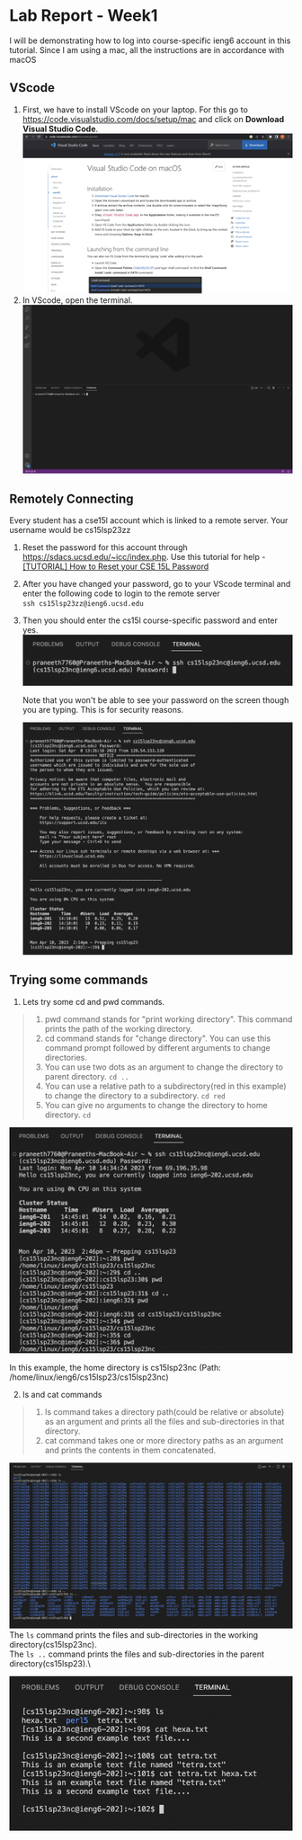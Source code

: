 # Lab Report - Week1
I will be demonstrating how to log into course-specific ieng6 account in this tutorial. Since I am using a mac, all the instructions are in accordance with macOS
## VScode
1. First, we have to install VScode on your laptop. For this go to <https://code.visualstudio.com/docs/setup/mac> and click on **Download Visual Studio Code**.
![Image](S1.png)
2. In VScode, open the terminal.
![Terminal](S2.png)


## Remotely Connecting
Every student has a cse15l account which is linked to a remote server. Your username would be cs15lsp23zz
1. Reset the password for this account through <https://sdacs.ucsd.edu/~icc/index.php>. Use this tutorial for help - [[TUTORIAL] How to Reset your CSE 15L Password](https://drive.google.com/file/d/17IDZn8Qq7Q0RkYMxdiIR0o6HJ3B5YqSW/view?usp=share_link)
2. After you have changed your password, go to your VScode terminal and enter the following code to login to the remote server\
    ```ssh cs15lsp23zz@ieng6.ucsd.edu```
3. Then you should enter the cs15l course-specific password and enter yes.
    ![Loging in to the remote server](S4.png)
    
    Note that you won't be able to see your password on the screen though you are typing. This is for security reasons.
    
    
    ![Login message](S3.png)

## Trying some commands
1. Lets try some cd and pwd commands.
> 1. pwd command stands for "print working directory". This command prints the path of the working directory.
> 2. cd command stands for "change directory". You can use this command prompt followed by different arguments to change directories.
> 3. You can use two dots as an argument to change the directory to parent directory. ```cd ..``` 
> 4. You can use a relative path to a subdirectory(red in this example) to change the directory to a subdirectory. ```cd red```
> 5. You can give no arguments to change the directory to home directory. ```cd```

![cd and pwd commands](S5.png)

   In this example, the home directory is cs15lsp23nc (Path: /home/linux/ieng6/cs15lsp23/cs15lsp23nc)

2. ls and cat commands
> 1. ls command takes a directory path(could be relative or absolute) as an argument and prints all the files and sub-directories in that directory.
> 2. cat command takes one or more directory paths as an argument and prints the contents in them concatenated. 

![ls commands](S6.png)
The ```ls``` command prints the files and sub-directories in the working directory(cs15lsp23nc).\
The ```ls ..``` command prints the files and sub-directories in the parent directory(cs15lsp23).\

![cat commands](S7.png)

